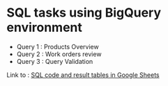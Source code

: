 # SQL tasks using BigQuery environment

- Query 1 : Products Overview
- Query 2 : Work orders review
- Query 3 : Query Validation

Link to : [SQL code and result tables in Google Sheets](https://docs.google.com/spreadsheets/d/1vB6KzFG-8AtH0VVx-S2BmQqn8dn4BB0YBDId7XAYVJs/edit?usp=sharing)

